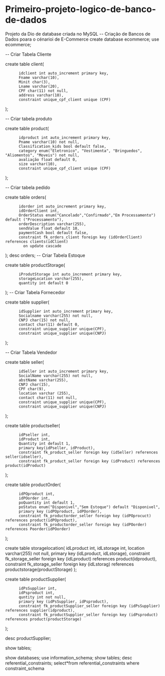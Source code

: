 # Primeiro-projeto-logico-de-banco-de-dados
 Projeto da Dio de database criada no MySQL
-- Criação de Bancos de Dados poara o cénarioi de E-Commerce
create database ecommerce;
use ecommerce;

-- Criar Tabela Cliente

create table client(

          idclient int auto_increment primary key,
          Fname varchar(10),
          Minit char(3),
          Lname varchar(20),
          CPF char(11) not null,
          address varchar(10),
          constraint unique_cpf_client unique (CPF)
          
);

-- Criar tabela produto

create table product(

          idproduct int auto_increment primary key,
          Pname varchar(10) not null,
          Classification_kids bool default false,
          category enum("Eletronico", "Vestimenta", "Bringuedos", "Aliomentos", "Moveis") not null,
          avaliação float default 0,
          size varchar(10),
          constraint unique_cpf_client unique (CPF)
);

-- Criar tabela pedido

create table orders(

		  idorder int auto_increment primary key,
          idOrderClient int,
          OrderStatus enum("Cancelado","Confirmado","Em Processamento") default ("Processamento"),
          orderDescription varchar(255),
          sendValue float default 10,
          paymentCash bool default false,
          constraint fk_orders_client foreign key (idOrderClient) references clients(idClient)
            on update cascade
            
);
desc orders;
-- Criar Tabela Estoque

create table productStorage(

          iProdutStorage int auto_increment primary key,
          storageLocation varchar(255),
          quantity int default 0
);
-- Criar Tabela Fornecedor

create table supplier(

		  idSupplier int auto_increment primary key,
          Socialname varchar(255) not null,
		  CNPJ char(15) not null,
          contact char(11) default 0,
		  constraint unique_supplier unique(CPF),
          constraint unique_supplier unique(CNPJ)
);

-- Criar Tabela Vendedor

create table seller(

		  idSeller int auto_increment primary key,
          SocialName varchar(255) not null,
          abstName varchar(255),
          CNPJ char(15),
          CPF char(9),
          location varchar (255),
          contact char(11) not null,
          constraint unique_supplier unique(CPF),
          constraint unique_supplier unique(CNPJ)
);

create table productseller(

          idPseller int,
          idProduct int,
          Quantity int default 1,
          primary key(idPseller, idProduct),
          constraint fk_product_seller foreign key (idSeller) references seller(idseller),
          constraint fk_product_seller foreign key (idProduct) references product(idProduct)
);

create table productOrder(

          idPOproduct int,
		  idPOorder int,
		  poQuantity int default 1,
          poStatus enum("Disponivel","Sem Estoque") default "Disponivel",
          primary key (idPOproduct, idPOorder),
          constraint fk_productorder_seller foreign key (idPOprocuct) references product(idPOproduct),
          constraint fk_productorder_seller foreign key (idPOorder) references Poorder(idPOorder)
);

create table storagelocation(
		  idLproduct int,
          idLstorage int,
          location varchar(255) not null,
          primary key (idLproduct, idLstorage),
          constraint fk_storage_seller foreign key (idLproduct) references product(idproduct),
          constraint fk_storage_seller foreign key (idLstorag) references productstorage(productStorage)
);

create table productSupplier(

          idPsSupplier int,
          idPsproduct int,
          quntity int not null,
          primary key (idPsSupplier, idPsproduct),
          constraint fk_productSupplier_seller foreign key (idPsSupplier) references supplier(idproduct),
          constraint fk_productSupplier_seller foreign key (idPsproduct) references product(productStorage)
);

desc productSupplier;

show tables;

show databases;
use information_schema;
show tables;
desc referential_constraints;
select*from referential_constraints where constraint_schema
